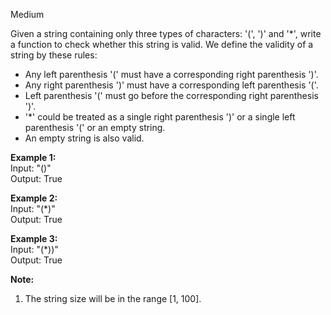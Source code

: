Medium

Given a string containing only three types of characters: '(', ')' and '*', write a function to check whether this string is valid. We define the validity of a string by these rules:

- Any left parenthesis '(' must have a corresponding right parenthesis ')'.  
- Any right parenthesis ')' must have a corresponding left parenthesis '('.  
- Left parenthesis '(' must go before the corresponding right parenthesis ')'.  
- '*' could be treated as a single right parenthesis ')' or a single left parenthesis '(' or an empty string.  
- An empty string is also valid.

**Example 1:**  
Input: "()"  
Output: True  

**Example 2:**  
Input: "(*)"  
Output: True

**Example 3:**  
Input: "(*))"  
Output: True

**Note:**
1. The string size will be in the range [1, 100].
